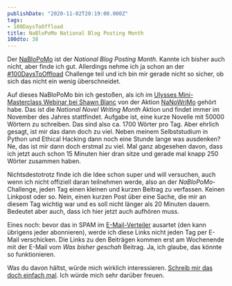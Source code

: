 ```yaml
---
publishDate: "2020-11-02T20:19:00.000Z"
tags:
- 100DaysToOffload
title: NaBloPoMo National Blog Posting Month
100dto: 38
---
```


Der [NaBloPoMo](https://www.startupinstitute.com/blog/its-national-blog-posting-month) ist der *National Blog Posting Month*. Kannte ich bisher auch nicht, aber finde ich gut. Allerdings nehme ich ja schon an der [#100DaysToOffload](https://zn80.net/tag/100DaysToOffload) Challenge teil und ich bin mir gerade nicht so sicher, ob sich das nicht ein wenig überschneidet.

<!--more-->

Auf dieses NaBloPoMo bin ich gestoßen, als ich im [Ulysses Mini-Masterclass Webinar bei Shawn Blanc](https://thesweetsetup.com/ulysses-mini-masterclass-video-replay/) von der Aktion [NaNoWriMo](https://en.wikipedia.org/wiki/National_Novel_Writing_Month) gehört habe. Das ist die *National Novel Writing Month* Aktion und findet immer im November des Jahres stattfindet. Aufgabe ist, eine kurze Novelle mit 50000 Wörtern zu schreiben. Das sind also ca. 1700 Wörter pro Tag. Aber ehrlich gesagt, ist mir das dann doch zu viel. Neben meinem Selbststudium in Python und Ethical Hacking dann noch eine Stunde lange was ausdenken? Ne, das ist mir dann doch erstmal zu viel. Mal ganz abgesehen davon, dass ich jetzt auch schon 15 Minuten hier dran sitze und gerade mal knapp 250 Wörter zusammen haben.

Nichtsdestotrotz finde ich die Idee schon super und will versuchen, auch wenn ich nicht offiziell daran teilnehmen werde, also an der *NaBloPoMo*-Challenge, jeden Tag einen kleinen und kurzen Beitrag zu verfassen. Keinen Linkpost oder so. Nein, einen kurzen Post über eine Sache, die mir an diesem Tag wichtig war und es soll nicht länger als 20 Minuten dauern. Bedeutet aber auch, dass ich hier jetzt auch aufhören muss.

Eines noch: bevor das in SPAM im [E-Mail-Verteiler](https://tinyletter.com/zn80net) ausartet (den kann übrigens jeder abonnieren), werde ich diese Links nicht jeden Tag per E-Mail verschicken. Die Links zu den Beiträgen kommen erst am Wochenende mit der E-Mail vom *Was bisher geschah* Beitrag. Ja, ich glaube, das könnte so funktionieren.

Was du davon hältst, würde mich wirklich interessieren. [Schreib mir das doch einfach mal](/contact). Ich würde mich sehr darüber freuen.

